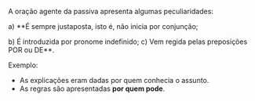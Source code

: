 A oração agente da passiva apresenta algumas peculiaridades: 

a) **É sempre justaposta, isto é, não inicia por conjunção; 

b) É introduzida por pronome indefinido; 
c) Vem regida pelas preposições POR ou DE**. 

Exemplo: 
- As explicações eram dadas por quem conhecia o assunto.
- As regras são apresentadas **por quem pode**.